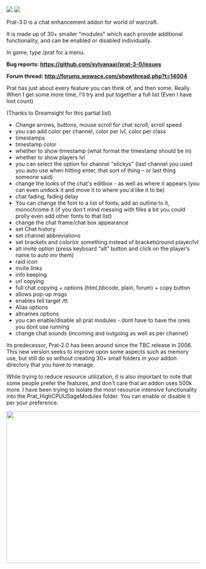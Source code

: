 <a href="https://travis-ci.org/sylvanaar/prat-3-0" ><img src="https://travis-ci.org/sylvanaar/prat-3-0.svg?branch=master" /></a>
<img src="https://img.shields.io/github/license/sylvanaar/prat-3-0" />
<p>Prat-3.0 is a chat enhancement addon for world of warcraft.</p>
<p>It is made up of 30+ smaller "modules" which each provide additional functionality, and can be enabled or disabled individually.</p>
<p>In game, type /prat for a menu.</p>
<p><strong>Bug reports: <a href=https://github.com/sylvanaar/prat-3-0/issues">https://github.com/sylvanaar/prat-3-0/issues</a></strong></p>
<p><strong>Forum thread: <a href="http://forums.wowace.com/showthread.php?t=14004">http://forums.wowace.com/showthread.php?t=14004</a></strong></p>
<p>Prat has just about every feature you can think of, and then some. Really. When I get some more time, I'll try and put together a full list (Even I have lost count)</p>
<p>(Thanks to Dreamsight for this partial list)</p>
<ul>
<li>Change arrows, buttons, mouse scroll for chat scroll, scroll speed</li>
<li>you can add color per channel, color per lvl, color per class</li>
<li>timestamps</li>
<li>timestamp color</li>
<li>whether to show timestamp (what format the timestamp should be in)</li>
<li>whether to show players lvl</li>
<li>you can select the option for channel "stickys" (last channel you used you auto use when hitting enter, that sort of thing &ndash; or last thing someone said)</li>
<li>change the looks of the chat's editbox - as well as where it appears (you can even undock it and move it to where you'd like it to be)</li>
<li>chat fading, fading delay</li>
<li>You can change the font to a list of fonts, add an outline to it, monochrome it (if you don&rsquo;t mind messing with files a bit you could prolly even add other fonts to that list)</li>
<li>change the chat frame/chat box appearance</li>
<li>set Chat history</li>
<li>set channel abbreviations</li>
<li>set brackets and color(or something instead of brackets)round player/lvl</li>
<li>alt invite option (press keyboard &ldquo;alt&rdquo; button and click on the player&rsquo;s name to auto inv them)</li>
<li>raid icon</li>
<li>invite links</li>
<li>info keeping</li>
<li>url copying</li>
<li>full chat copying + options (html,bbcode, plain, forum) + copy button</li>
<li>allows pop-up msgs</li>
<li>enables tell target /tt</li>
<li>Alias options</li>
<li>altnames options</li>
<li>you can enable/disable all prat modules - dont have to have the ones you dont use running</li>
<li>change chat sounds (incoming and outgoing as well as per channel)</li>
</ul>
<p>Its predecessor, Prat-2.0 has been around since the TBC release in 2006. This new version seeks to improve upon some aspects such as memory use, but still do so without creating 30+ small folders in your addon directory that you have to manage.</p>
<p>While trying to reduce resource utilization, it is also important to note that some people prefer the features, and don't care that an addon uses 500k more. I have been trying to isolate the most resource intensive functionality into the Prat_HighCPUUSageModules folder. You can enable or disable it per your preference.</p>
<p><img src="https://media-curse.cursecdn.com/attachments/209/268/c2173249c513f495654161128dd4cabd.jpg" alt="" width="673" height="396" /></p>
